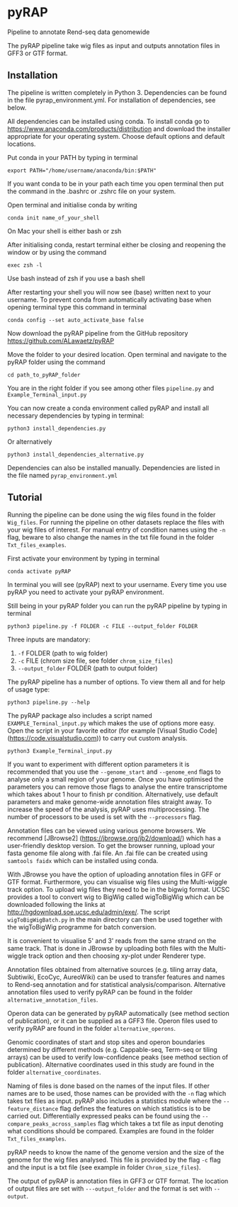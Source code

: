 # pyRAP
Pipeline to annotate Rend-seq data genomewide

The pyRAP pipeline take wig files as input and outputs annotation files in GFF3 or GTF format.

## Installation
The pipeline is written completely in Python 3. Dependencies can be found in the file pyrap_environment.yml. For installation of dependencies, see below.

All dependencies can be installed using conda. To install conda go to
<https://www.anaconda.com/products/distribution>
and download the installer appropriate for your operating system. Choose default options and default locations.

Put conda in your PATH by typing in terminal

```
export PATH="/home/username/anaconda/bin:$PATH"
```

If you want conda to be in your path each time you open terminal then put the command in the .bashrc or .zshrc file on your system.

Open terminal and initialise conda by writing

```
conda init name_of_your_shell
```

On Mac your shell is either bash or zsh

After initialising conda, restart terminal either be closing and reopening the window or by using the command

```
exec zsh -l
```

Use bash instead of zsh if you use a bash shell

After restarting your shell you will now see (base) written next to your username. To prevent conda from automatically activating base when opening terminal type this command in terminal

```
conda config --set auto_activate_base false
```

Now download the pyRAP pipeline from the GitHub repository <https://github.com/ALawaetz/pyRAP>

Move the folder to your desired location. Open terminal and navigate to the pyRAP folder using the command

```
cd path_to_pyRAP_folder
```

You are in the right folder if you see among other files ```pipeline.py``` and ```Example_Terminal_input.py```

You can now create a conda environment called pyRAP and install all necessary dependencies by typing in terminal:

```
python3 install_dependencies.py
```

Or alternatively

```
python3 install_dependencies_alternative.py
```

Dependencies can also be installed manually. Dependencies are listed in the file named ```pyrap_environment.yml```

## Tutorial
Running the pipeline can be done using the wig files found in the folder ```Wig_files```. For running the pipeline on other datasets replace the files with your wig files of interest. For manual entry of condition names using the ```-n``` flag, beware to also change the names in the txt file found in the folder ```Txt_files_examples```.

First activate your environment by typing in terminal

```
conda activate pyRAP
```

In terminal you will see (pyRAP) next to your username. Every time you use pyRAP you need to activate your pyRAP environment.

Still being in your pyRAP folder you can run the pyRAP pipeline by typing in terminal

```
python3 pipeline.py -f FOLDER -c FILE --output_folder FOLDER
```

Three inputs are mandatory:  
1. ```-f``` FOLDER (path to wig folder)  
2. ```-c``` FILE (chrom size file, see folder ```chrom_size_files```)  
3. ```--output_folder``` FOLDER (path to output folder)

The pyRAP pipeline has a number of options. To view them all and for help of usage type:

```
python3 pipeline.py --help
```

The pyRAP package also includes a script named ```EXAMPLE_Terminal_input.py``` which makes the use of options more easy. Open the script in your favorite editor (for example [Visual Studio Code] (https://code.visualstudio.com)) to carry out custom analysis.

```
python3 Example_Terminal_input.py
```

If you want to experiment with different option parameters it is recommended that you use the ```--genome_start``` and ```--genome_end``` flags to analyse only a small region of your genome. Once you have optimised the parameters you can remove those flags to analyse the entire transcriptome which takes about 1 hour to finish pr condition. Alternatively, use default parameters and make genome-wide annotation files straight away. To increase the speed of the analysis, pyRAP uses multiprocessing. The number of processors to be used is set with the ```--processors``` flag.

Annotation files can be viewed using various genome browsers. We recommend [JBrowse2] (https://jbrowse.org/jb2/download/) which has a user-friendly desktop version.
To get the browser running, upload your fasta genome file along with .fai file. An .fai file can be created using ```samtools faidx``` which can be installed using conda.

With JBrowse you have the option of uploading annotation files in GFF or GTF format. Furthermore, you can visualise wig files using the Multi-wiggle track option. To upload wig files they need to be in the bigwig format. UCSC provides a tool to convert wig to BigWig called wigToBigWig which can be downloaded following the links at <http://hgdownload.soe.ucsc.edu/admin/exe/>. The script ```wigToBigWigBatch.py``` in the main directory can then be used together with the wigToBigWig programme for batch conversion.
 
It is convenient to visualise 5' and 3' reads from the same strand on the same track. That is done in JBrowse by uploading both files with the Multi-wiggle track option and then choosing xy-plot under Renderer type.

Annotation files obtained from alternative sources (e.g. tiling array data, Subtiwiki, EcoCyc, AureoWiki) can be used to transfer features and names to Rend-seq annotation and for statistical analysis/comparison. Alternative annotation files used to verify pyRAP can be found in the folder ```alternative_annotation_files```.

Operon data can be generated by pyRAP automatically (see method section of publication), or it can be supplied as a GFF3 file. Operon files used to verify pyRAP are found in the folder ```alternative_operons```.

Genomic coordinates of start and stop sites and operon boundaries determined by different methods (e.g. Cappable-seq, Term-seq or tiling arrays) can be used to verify low-confidence peaks (see method section of publication). Alternative coordinates used in this study are found in the folder ```alternative_coordinates```.

Naming of files is done based on the names of the input files. If other names are to be used, those names can be provided with the ```-n``` flag which takes txt files as input. pyRAP also includes a statistics module where the ```--feature_distance``` flag defines the features on which statistics is to be carried out. Differentially expressed peaks can be found using the ```--compare_peaks_across_samples``` flag which takes a txt file as input denoting what conditions should be compared. Examples are found in the folder ```Txt_files_examples```.

pyRAP needs to know the name of the genome version and the size of the genome for the wig files analysed. This file is provided by the flag ```-c``` flag and the input is a txt file (see example in folder ```Chrom_size_files```). 

The output of pyRAP is annotation files in GFF3 or GTF format. The location of output files are set with ```---output_folder``` and the format is set with ```--output```.

